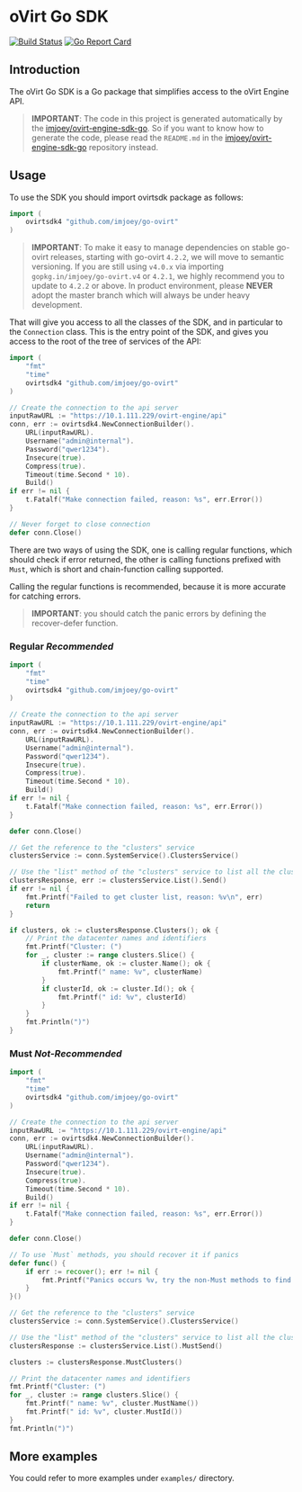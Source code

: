 # oVirt Go SDK 
[![Build Status](https://travis-ci.org/imjoey/ovirt-engine-sdk-go.svg?branch=master)](https://travis-ci.org/imjoey/ovirt-engine-sdk-go)
[![Go Report Card](https://goreportcard.com/badge/github.com/imjoey/go-ovirt)](https://goreportcard.com/report/github.com/imjoey/go-ovirt)

## Introduction

The oVirt Go SDK is a Go package that simplifies access to the
oVirt Engine API.

> __IMPORTANT__: The code in this project is generated automatically by the [imjoey/ovirt-engine-sdk-go](https://github.com/imjoey/ovirt-engine-sdk-go). So if you want to know how to generate the code, please read the `README.md` in the  [imjoey/ovirt-engine-sdk-go](https://github.com/imjoey/ovirt-engine-sdk-go) repository instead.

## Usage

To use the SDK you should import ovirtsdk package as follows:

```go
import (
    ovirtsdk4 "github.com/imjoey/go-ovirt"
)
```

> __IMPORTANT__: To make it easy to manage dependencies on stable go-ovirt releases, starting with go-ovirt `4.2.2`, we will move to semantic versioning. If you are still using `v4.0.x` via importing `gopkg.in/imjoey/go-ovirt.v4` or `4.2.1`, we highly recommend you to update to `4.2.2` or above. In product environment, please __NEVER__ adopt the master branch which will always be under heavy development. 
> 

That will give you access to all the classes of the SDK, and in particular
to the `Connection` class. This is the entry point of the SDK,
and gives you access to the root of the tree of services of the API:

```go
import (
    "fmt"
    "time"
    ovirtsdk4 "github.com/imjoey/go-ovirt"
)

// Create the connection to the api server
inputRawURL := "https://10.1.111.229/ovirt-engine/api"
conn, err := ovirtsdk4.NewConnectionBuilder().
	URL(inputRawURL).
	Username("admin@internal").
	Password("qwer1234").
	Insecure(true).
	Compress(true).
	Timeout(time.Second * 10).
	Build()
if err != nil {
	t.Fatalf("Make connection failed, reason: %s", err.Error())
}

// Never forget to close connection
defer conn.Close()

```

There are two ways of using the SDK, one is calling regular functions, which should check if error returned, the other is calling functions prefixed with `Must`, which is short and chain-function calling supported.

Calling the regular functions is recommended, because it is  more accurate for catching errors.

> __IMPORTANT__: you should catch the panic errors by defining the recover-defer function.


### Regular _Recommended_

```go
import (
    "fmt"
    "time"
    ovirtsdk4 "github.com/imjoey/go-ovirt"
)

// Create the connection to the api server
inputRawURL := "https://10.1.111.229/ovirt-engine/api"
conn, err := ovirtsdk4.NewConnectionBuilder().
	URL(inputRawURL).
	Username("admin@internal").
	Password("qwer1234").
	Insecure(true).
	Compress(true).
	Timeout(time.Second * 10).
	Build()
if err != nil {
	t.Fatalf("Make connection failed, reason: %s", err.Error())
}

defer conn.Close()

// Get the reference to the "clusters" service
clustersService := conn.SystemService().ClustersService()

// Use the "list" method of the "clusters" service to list all the clusters of the system
clustersResponse, err := clustersService.List().Send()
if err != nil {
	fmt.Printf("Failed to get cluster list, reason: %v\n", err)
	return
}

if clusters, ok := clustersResponse.Clusters(); ok {
	// Print the datacenter names and identifiers
	fmt.Printf("Cluster: (")
	for _, cluster := range clusters.Slice() {
		if clusterName, ok := cluster.Name(); ok {
			fmt.Printf(" name: %v", clusterName)
		}
		if clusterId, ok := cluster.Id(); ok {
			fmt.Printf(" id: %v", clusterId)
		}
	}
	fmt.Println(")")
}

```

### Must _Not-Recommended_

```go
import (
    "fmt"
    "time"
    ovirtsdk4 "github.com/imjoey/go-ovirt"
)

// Create the connection to the api server
inputRawURL := "https://10.1.111.229/ovirt-engine/api"
conn, err := ovirtsdk4.NewConnectionBuilder().
	URL(inputRawURL).
	Username("admin@internal").
	Password("qwer1234").
	Insecure(true).
	Compress(true).
	Timeout(time.Second * 10).
	Build()
if err != nil {
	t.Fatalf("Make connection failed, reason: %s", err.Error())
}

defer conn.Close()

// To use `Must` methods, you should recover it if panics
defer func() {
	if err := recover(); err != nil {
		fmt.Printf("Panics occurs %v, try the non-Must methods to find the reason", err)
	}
}()

// Get the reference to the "clusters" service
clustersService := conn.SystemService().ClustersService()

// Use the "list" method of the "clusters" service to list all the clusters of the system
clustersResponse := clustersService.List().MustSend()

clusters := clustersResponse.MustClusters()

// Print the datacenter names and identifiers
fmt.Printf("Cluster: (")
for _, cluster := range clusters.Slice() {
	fmt.Printf(" name: %v", cluster.MustName())
	fmt.Printf(" id: %v", cluster.MustId())
}
fmt.Println(")")

```

## More examples

You could refer to more examples under `examples/` directory.